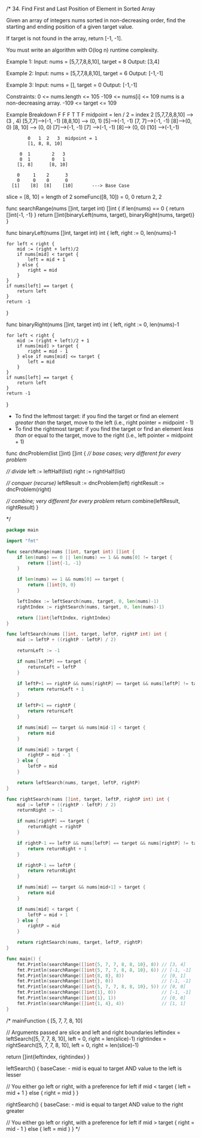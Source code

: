 /* 34. Find First and Last Position of Element in Sorted Array

Given an array of integers nums sorted in non-decreasing order, find the
starting and ending position of a given target value.

If target is not found in the array, return [-1, -1].

You must write an algorithm with O(log n) runtime complexity.


Example 1:
Input: nums = [5,7,7,8,8,10], target = 8
Output: [3,4]

Example 2:
Input: nums = [5,7,7,8,8,10], target = 6
Output: [-1,-1]

Example 3:
Input: nums = [], target = 0
Output: [-1,-1]

Constraints:
0 <= nums.length <= 105
-109 <= nums[i] <= 109
nums is a non-decreasing array.
-109 <= target <= 109

Example Breakdown
        F F F T T F        midpoint = len / 2 = index 2
       [5,7,7,8,8,10] --> (3 , 4)
  [5,7,7]-->(-1, -1)       [8,8,10] --> (0, 1)
[5]-->(-1, -1) [7, 7]-->(-1, -1)     [8]-->(0, 0) [8, 10] --> (0, 0)
      [7]-->(-1, -1) [7] -->(-1, -1)        [8]--> (0, 0) [10] -->(-1,-1)

            0   1  2   3  midpoint = 1
            [1, 8, 8, 10]

         0  1        2   3
         0  1        0   1
        [1, 8]      [8, 10]

        0     1    2      3
        0     0    0      0
      [1]    [8]  [8]    [10]       ---> Base Case


slice = [8, 10] = length of 2
someFunc([8, 10]) = 0, 0
return 2, 2


func searchRange(nums []int, target int) []int {
    if len(nums) == 0 {
        return []int{-1, -1}
    }
    return []int{binaryLeft(nums, target), binaryRight(nums, target)}
}

func binaryLeft(nums []int, target int) int {
    left, right := 0, len(nums)-1

    for left < right {
        mid := (right + left)/2
        if nums[mid] < target {
            left = mid + 1
        } else {
            right = mid
        }
    }
    if nums[left] == target {
        return left
    }
    return -1
}

func binaryRight(nums []int, target int) int {
    left, right := 0, len(nums)-1

    for left < right {
        mid := (right + left)/2 + 1
        if nums[mid] > target {
            right = mid - 1
        } else if nums[mid] <= target {
            left = mid
        }
    }
    if nums[left] == target {
        return left
    }
    return -1
}

- To find the leftmost target: if you find the target or find an element *greater than* the target, move to the left (i.e., right pointer = midpoint - 1)
- To find the rightmost target: if you find the target or find an element *less than* or equal to the target, move to the right (i.e., left pointer = midpoint + 1)

func dncProblem(list []int) []int {
  _// base cases; very different for every problem_

  _// divide_
  left := leftHalf(list)
  right := rightHalf(list)

  _// conquer (recurse)_
  leftResult := dncProblem(left)
  rightResult := dncProblem(right)

  _// combine; very different for every problem_
  return combine(leftResult, rightResult)
}

*/
```go
package main

import "fmt"

func searchRange(nums []int, target int) []int {
	if len(nums) == 0 || len(nums) == 1 && nums[0] != target {
		return []int{-1, -1}
	}

	if len(nums) == 1 && nums[0] == target {
		return []int{0, 0}
	}

	leftIndex := leftSearch(nums, target, 0, len(nums)-1)
	rightIndex := rightSearch(nums, target, 0, len(nums)-1)

	return []int{leftIndex, rightIndex}
}

func leftSearch(nums []int, target, leftP, rightP int) int {
	mid := leftP + ((rightP - leftP) / 2)

	returnLeft := -1

	if nums[leftP] == target {
		returnLeft = leftP
	}

	if leftP+1 == rightP && nums[rightP] == target && nums[leftP] != target {
		return returnLeft + 1
	}

	if leftP+1 == rightP {
		return returnLeft
	}

	if nums[mid] == target && nums[mid-1] < target {
		return mid
	}

	if nums[mid] > target {
		rightP = mid - 1
	} else {
		leftP = mid
	}

	return leftSearch(nums, target, leftP, rightP)
}

func rightSearch(nums []int, target, leftP, rightP int) int {
	mid := leftP + ((rightP - leftP) / 2)
	returnRight := -1

	if nums[rightP] == target {
		returnRight = rightP
	}

	if rightP-1 == leftP && nums[leftP] == target && nums[rightP] != target {
		return returnRight + 1
	}

	if rightP-1 == leftP {
		return returnRight
	}

	if nums[mid] == target && nums[mid+1] > target {
		return mid
	}

	if nums[mid] < target {
		leftP = mid + 1
	} else {
		rightP = mid
	}

	return rightSearch(nums, target, leftP, rightP)
}

func main() {
	fmt.Println(searchRange([]int{5, 7, 7, 8, 8, 10}, 8)) // [3, 4]
	fmt.Println(searchRange([]int{5, 7, 7, 8, 8, 10}, 6)) // [-1, -1]
	fmt.Println(searchRange([]int{8, 8}, 8))              // [0, 1]
	fmt.Println(searchRange([]int{}, 0))                  // [-1, -1]
	fmt.Println(searchRange([]int{5, 7, 7, 8, 8, 10}, 5)) // [0, 0]
	fmt.Println(searchRange([]int{1}, 0))                 // [-1, -1]
	fmt.Println(searchRange([]int{1}, 1))                 // [0, 0]
	fmt.Println(searchRange([]int{1, 4}, 4))              // [1, 1]
}
```
/*
mainFunction {
  [5, 7, 7, 8, 10]

  // Arguments passed are slice and left and right boundaries
  leftindex = leftSearch([5, 7, 7, 8, 10], left = 0, right = len(slice)-1)
  rightindex = rightSearch([5, 7, 7, 8, 10], left = 0, right = len(slice)-1)

  return []int{leftindex, rightindex}
}

leftSearch() {
  baseCase:
    - mid is equal to target AND value to the left is lesser

  // You either go left or right, with a preference for left
  if mid < target {
    left = mid + 1
  } else {
    right = mid
  }
}

rightSearch() {
  baseCase:
    - mid is equal to target AND value to the right greater

  // You either go left or right, with a preference for left
  if mid > target {
    right = mid - 1
  } else {
    left = mid
  }
}
*/
